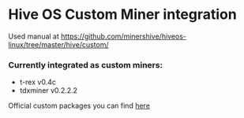 # Hive OS Custom Miner integration

Used manual at https://github.com/minershive/hiveos-linux/tree/master/hive/custom/

### Currently integrated as custom miners:
* t-rex v0.4c
* tdxminer v0.2.2.2

Official custom packages you can find [here](http://download.hiveos.farm/custom/)
